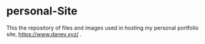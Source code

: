 # personal-Site
This the repository of files and images used in hosting my personal portfolio site, https://www.danev.xyz/ .
